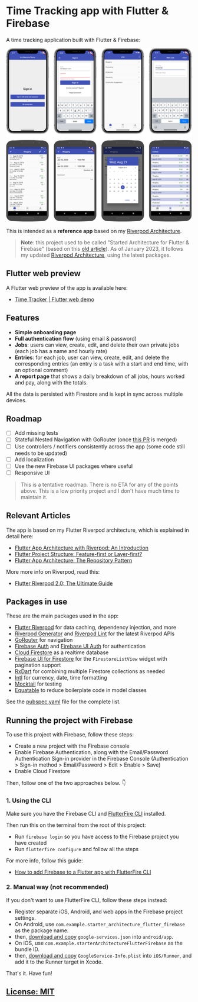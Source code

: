 # Time Tracking app with Flutter & Firebase

A time tracking application built with Flutter & Firebase: 

![](/.github/images/time-tracker-screenshots.png)

This is intended as a **reference app** based on my [Riverpod Architecture](https://codewithandrea.com/articles/flutter-app-architecture-riverpod-introduction/).

> **Note**: this project used to be called "Started Architecture for Flutter & Firebase" (based on this [old article](https://codewithandrea.com/videos/starter-architecture-flutter-firebase/)). As of January 2023, it follows my updated [Riverpod Architecture](https://codewithandrea.com/articles/flutter-app-architecture-riverpod-introduction/), using the latest packages.

## Flutter web preview

A Flutter web preview of the app is available here:

- [Time Tracker | Flutter web demo](https://starter-architecture-flutter.web.app)

## Features

- **Simple onboarding page**
- **Full authentication flow** (using email & password)
- **Jobs**: users can view, create, edit, and delete their own private jobs (each job has a name and hourly rate)
- **Entries**: for each job, user can view, create, edit, and delete the corresponding entries (an entry is a task with a start and end time, with an optional comment)
- **A report page** that shows a daily breakdown of all jobs, hours worked and pay, along with the totals.

All the data is persisted with Firestore and is kept in sync across multiple devices.

## Roadmap

- [ ] Add missing tests
- [ ] Stateful Nested Navigation with GoRouter (once [this PR](https://github.com/flutter/packages/pull/2650) is merged)
- [ ] Use controllers / notifiers consistently across the app (some code still needs to be updated)
- [ ] Add localization
- [ ] Use the new Firebase UI packages where useful
- [ ] Responsive UI

> This is a tentative roadmap. There is no ETA for any of the points above. This is a low priority project and I don't have much time to maintain it.

## Relevant Articles

The app is based on my Flutter Riverpod architecture, which is explained in detail here:

- [Flutter App Architecture with Riverpod: An Introduction](https://codewithandrea.com/articles/flutter-app-architecture-riverpod-introduction/)
- [Flutter Project Structure: Feature-first or Layer-first?](https://codewithandrea.com/articles/flutter-project-structure/)
- [Flutter App Architecture: The Repository Pattern](https://codewithandrea.com/articles/flutter-repository-pattern/)

More more info on Riverpod, read this:

- [Flutter Riverpod 2.0: The Ultimate Guide](https://codewithandrea.com/articles/flutter-state-management-riverpod/)

## Packages in use

These are the main packages used in the app:

- [Flutter Riverpod](https://pub.dev/packages/flutter_riverpod) for data caching, dependency injection, and more
- [Riverpod Generator](https://pub.dev/packages/riverpod_generator) and [Riverpod Lint](https://pub.dev/packages/riverpod_lint) for the latest Riverpod APIs
- [GoRouter](https://pub.dev/packages/go_router) for navigation
- [Firebase Auth](https://pub.dev/packages/firebase_auth) and [Firebase UI Auth](https://pub.dev/packages/firebase_ui_auth) for authentication
- [Cloud Firestore](https://pub.dev/packages/cloud_firestore) as a realtime database
- [Firebase UI for Firestore](https://pub.dev/packages/firebase_ui_firestore) for the `FirestoreListView` widget with pagination support
- [RxDart](https://pub.dev/packages/rxdart) for combining multiple Firestore collections as needed
- [Intl](https://pub.dev/packages/intl) for currency, date, time formatting
- [Mocktail](https://pub.dev/packages/mocktail) for testing
- [Equatable](https://pub.dev/packages/equatable) to reduce boilerplate code in model classes

See the [pubspec.yaml](pubspec.yaml) file for the complete list.

## Running the project with Firebase

To use this project with Firebase, follow these steps:

- Create a new project with the Firebase console
- Enable Firebase Authentication, along with the Email/Password Authentication Sign-in provider in the Firebase Console (Authentication > Sign-in method > Email/Password > Edit > Enable > Save)
- Enable Cloud Firestore

Then, follow one of the two approaches below. 👇

### 1. Using the CLI

Make sure you have the Firebase CLI and [FlutterFire CLI](https://pub.dev/packages/flutterfire_cli) installed.

Then run this on the terminal from the root of this project:

- Run `firebase login` so you have access to the Firebase project you have created
- Run `flutterfire configure` and follow all the steps

For more info, follow this guide:

- [How to add Firebase to a Flutter app with FlutterFire CLI](https://codewithandrea.com/articles/flutter-firebase-flutterfire-cli/)

### 2. Manual way (not recommended)

If you don't want to use FlutterFire CLI, follow these steps instead:

- Register separate iOS, Android, and web apps in the Firebase project settings.
- On Android, use `com.example.starter_architecture_flutter_firebase` as the package name.
- then, [download and copy](https://firebase.google.com/docs/flutter/setup#configure_an_android_app) `google-services.json` into `android/app`.
- On iOS, use `com.example.starterArchitectureFlutterFirebase` as the bundle ID.
- then, [download and copy](https://firebase.google.com/docs/flutter/setup#configure_an_ios_app) `GoogleService-Info.plist` into `iOS/Runner`, and add it to the Runner target in Xcode.

That's it. Have fun!

## [License: MIT](LICENSE.md)
